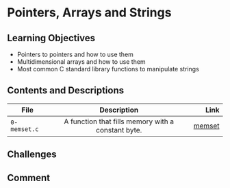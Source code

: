 # Pointers, Arrays and Strings

## Learning Objectives
- Pointers to pointers and how to use them
- Multidimensional arrays and how to use them
- Most common C standard library functions to manipulate strings

## Contents and Descriptions
| File         |                     Description                    |       Link |
|--------------|:--------------------------------------------------:|-----------:|
| `0-memset.c` | A function that fills memory with a constant byte. | [memset]() |

## Challenges

## Comment
